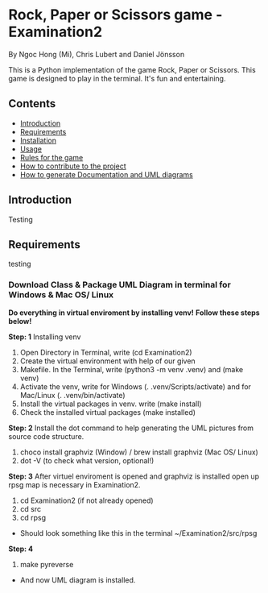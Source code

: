 # Rock, Paper or Scissors game - Examination2 

By Ngoc Hong (Mi), Chris Lubert and Daniel Jönsson

This is a Python implementation of the game Rock, Paper or Scissors. This game is designed to play in the terminal. It's fun and entertaining.

## Contents
- [Introduction](#introduction)
- [Requirements](#requirements)
- [Installation](#Installation)
- [Usage](#usage)
- [Rules for the game](#rules-for-the-game)
- [How to contribute to the project](#How-to-contribute-to-the-project) 
- [How to generate Documentation and UML diagrams](#documentation)



## Introduction
Testing

## Requirements
testing


### Download Class & Package UML Diagram in terminal for Windows & Mac OS/ Linux
**Do everything in virtual enviroment by installing venv!**
**Follow these steps below!**

**Step: 1** Installing venv
1. Open Directory in Terminal, write (cd Examination2)
2. Create the virtual environment with help of our given
3. Makefile. In the Terminal, write (python3 -m venv .venv) and (make venv)
4. Activate the venv, write for Windows (. .venv/Scripts/activate) and for Mac/Linux (. .venv/bin/activate)
4. Install the virtual packages in venv. write (make install)
5. Check the installed virtual packages (make installed)

**Step: 2**
Install the dot command to help generating the UML pictures from source code structure. 
1. choco install graphviz (Window) / brew install graphviz (Mac OS/ Linux)
2. dot -V (to check what version, optional!)

**Step: 3**
After virtuel enviroment is opened and graphviz is installed open up rpsg map is necessary in Examination2.
1. cd Examination2 (if not already opened)
2. cd src
3. cd rpsg
* Should look something like this in the terminal ~/Examination2/src/rpsg

**Step: 4**
1. make pyreverse
* And now UML diagram is installed.